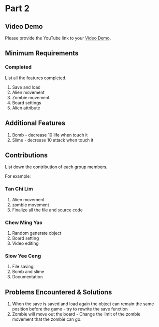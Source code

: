 # Part 2

## Video Demo

Please provide the YouTube link to your [Video Demo](https://youtube.com).

## Minimum Requirements

### Completed

List all the features completed.

1. Save and load
2. Alien movement
3. Zombie movement
4. Board settings
5. Alien attribute

## Additional Features

1. Bomb - decrease 10 life when touch it
2. Slime - decrease 10 attack when touch it

## Contributions

List down the contribution of each group members.

For example:

### Tan Chi Lim

1. Alien movement
2. zombie movement
3. Finalize all the file and source code

### Chew Ming Yao

1. Random generate object
2. Board setting
3. Video editing

### Siow Yee Ceng

1. File saving
2. Bomb and slime
3. Documentation

## Problems Encountered & Solutions

1. When the save is saved and load again the object can remain the same position before the game - try to rewrite the save function
2. Zombie will move out the board - Change the limit of the zombie movement that the zombie can go.